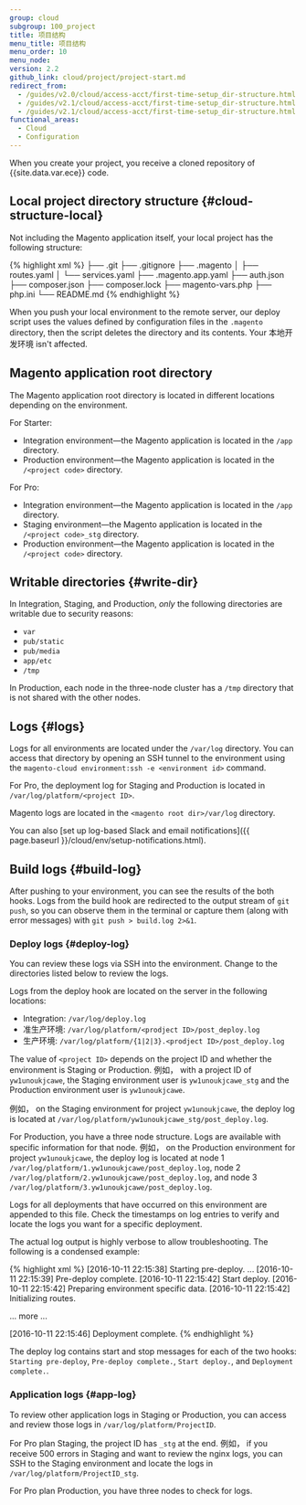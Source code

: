 ```yaml
---
group: cloud
subgroup: 100_project
title: 项目结构
menu_title: 项目结构
menu_order: 10
menu_node:
version: 2.2
github_link: cloud/project/project-start.md
redirect_from:
  - /guides/v2.0/cloud/access-acct/first-time-setup_dir-structure.html
  - /guides/v2.1/cloud/access-acct/first-time-setup_dir-structure.html
  - /guides/v2.1/cloud/access-acct/first-time-setup_dir-structure.html
functional_areas:
  - Cloud
  - Configuration
---
```


When you create your project, you receive a cloned repository of {{site.data.var.ece}} code.

## Local project directory structure {#cloud-structure-local}
Not including the Magento application itself, your local project has the following structure:

{% highlight xml %}
├── .git
├── .gitignore
├── .magento
│   ├── routes.yaml
│   └── services.yaml
├── .magento.app.yaml
├── auth.json
├── composer.json
├── composer.lock
├── magento-vars.php
├── php.ini
└── README.md
{% endhighlight %}

<div class="bs-callout bs-callout-info" id="info">
  <p>When you push your local environment to the remote server, our deploy script uses the values defined by configuration files in the <code>.magento</code> directory, then the script deletes the directory and its contents. Your 本地开发环境 isn't affected.</p>
</div>

## Magento application root directory
The Magento application root directory is located in different locations depending on the environment.

For Starter:

-  Integration environment—the Magento application is located in the `/app` directory.
-  Production environment—the Magento application is located in the `/<project code>` directory.

For Pro:

-  Integration environment—the Magento application is located in the `/app` directory.
-  Staging environment—the Magento application is located in the `/<project code>_stg` directory.
-  Production environment—the Magento application is located in the ` /<project code>` directory.

## Writable directories {#write-dir}
In Integration, Staging, and Production, *only* the following directories are writable due to security reasons:

*	`var`
*	`pub/static`
*	`pub/media`
*	`app/etc`
*	`/tmp`

<div class="bs-callout bs-callout-info" id="info">
  <p>In Production, each node in the three-node cluster has a <code>/tmp</code> directory that is not shared with the other nodes.</p>
</div>

## Logs {#logs}
Logs for all environments are located under the `/var/log` directory. You can access that directory by opening an SSH tunnel to the environment using the `magento-cloud environment:ssh -e <environment id>` command.

For Pro, the deployment log for Staging and Production is located in `/var/log/platform/<project ID>`.

Magento logs are located in the `<magento root dir>/var/log` directory.

<div class="bs-callout bs-callout-tip" markdown="1">
You can also [set up log-based Slack and email notifications]({{ page.baseurl }}/cloud/env/setup-notifications.html).
</div>

## Build logs {#build-log}
After pushing to your environment, you can see the results of the both hooks. Logs from the build hook are redirected to the output stream of `git push`, so you can observe them in the terminal or capture them (along with error messages) with `git push > build.log 2>&1`.

### Deploy logs {#deploy-log}
You can review these logs via SSH into the environment. Change to the directories listed below to review the logs.

Logs from the deploy hook are located on the server in the following locations:

*	Integration: `/var/log/deploy.log`
*	准生产环境: `/var/log/platform/<prodject ID>/post_deploy.log`
*	生产环境: `/var/log/platform/{1|2|3}.<prodject ID>/post_deploy.log`

The value of `<project ID>` depends on the project ID and whether the environment is Staging or Production. 例如， with a project ID of `yw1unoukjcawe`, the Staging environment user is `yw1unoukjcawe_stg` and the Production environment user is `yw1unoukjcawe`.

例如， on the Staging environment for project `yw1unoukjcawe`, the deploy log is located at `/var/log/platform/yw1unoukjcawe_stg/post_deploy.log`.

For Production, you have a three node structure. Logs are available with specific information for that node. 例如， on the Production environment for project `yw1unoukjcawe`, the deploy log is located at node 1 `/var/log/platform/1.yw1unoukjcawe/post_deploy.log`, node 2 `/var/log/platform/2.yw1unoukjcawe/post_deploy.log`, and node 3 `/var/log/platform/3.yw1unoukjcawe/post_deploy.log`.

Logs for all deployments that have occurred on this environment are appended to this file. Check the timestamps on log entries to verify and locate the logs you want for a specific deployment.

The actual log output is highly verbose to allow troubleshooting. The following is a condensed example:

{% highlight xml %}
[2016-10-11 22:15:38] Starting pre-deploy.
...
[2016-10-11 22:15:39] Pre-deploy complete.
[2016-10-11 22:15:42] Start deploy.
[2016-10-11 22:15:42] Preparing environment specific data.
[2016-10-11 22:15:42] Initializing routes.

... more ...

[2016-10-11 22:15:46] Deployment complete.
{% endhighlight %}

The deploy log contains start and stop messages for each of the two hooks:
`Starting pre-deploy`, `Pre-deploy complete.`, `Start deploy.`, and `Deployment complete.`.

### Application logs {#app-log}
To review other application logs in Staging or Production, you can access and review those logs in `/var/log/platform/ProjectID`.

For Pro plan Staging, the project ID has `_stg` at the end. 例如， if you receive 500 errors in Staging and want to review the nginx logs, you can SSH to the Staging environment and locate the logs in `/var/log/platform/ProjectID_stg`.

For Pro plan Production, you have three nodes to check for logs.
